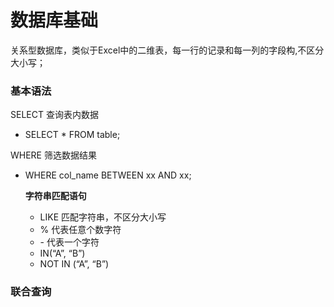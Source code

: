 # 数据库基础


关系型数据库，类似于Excel中的二维表，每一行的记录和每一列的字段构,不区分大小写；

### 基本语法

SELECT 查询表内数据

- SELECT * FROM table;

WHERE 筛选数据结果

- WHERE col_name BETWEEN xx AND xx;

  **字符串匹配语句**

  - LIKE 匹配字符串，不区分大小写
  - % 代表任意个数字符
  - \- 代表一个字符
  - IN(“A”, “B”)
  - NOT  IN (“A”, “B”)



### 联合查询


